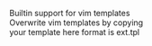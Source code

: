 Builtin support for vim templates  
Overwrite vim templates by copying  
your template here format is ext.tpl   
